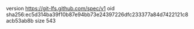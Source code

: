 version https://git-lfs.github.com/spec/v1
oid sha256:ec5d314ba39f10b87e94bb73e24397226dfc233377a84d7422121c8acb53ab8b
size 543
